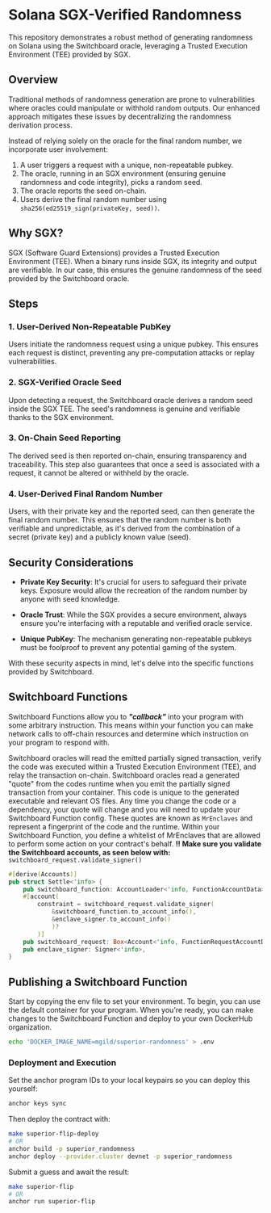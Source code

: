 # Solana SGX-Verified Randomness

This repository demonstrates a robust method of generating randomness on Solana using the Switchboard oracle, leveraging a Trusted Execution Environment (TEE) provided by SGX.

## Overview

Traditional methods of randomness generation are prone to vulnerabilities where oracles could manipulate or withhold random outputs. Our enhanced approach mitigates these issues by decentralizing the randomness derivation process.

Instead of relying solely on the oracle for the final random number, we incorporate user involvement:

1. A user triggers a request with a unique, non-repeatable pubkey.
2. The oracle, running in an SGX environment (ensuring genuine randomness and code integrity), picks a random seed.
3. The oracle reports the seed on-chain.
4. Users derive the final random number using `sha256(ed25519_sign(privateKey, seed))`.

## Why SGX?

SGX (Software Guard Extensions) provides a Trusted Execution Environment (TEE). When a binary runs inside SGX, its integrity and output are verifiable. In our case, this ensures the genuine randomness of the seed provided by the Switchboard oracle.

## Steps

### 1. User-Derived Non-Repeatable PubKey

Users initiate the randomness request using a unique pubkey. This ensures each request is distinct, preventing any pre-computation attacks or replay vulnerabilities.

### 2. SGX-Verified Oracle Seed

Upon detecting a request, the Switchboard oracle derives a random seed inside the SGX TEE. The seed's randomness is genuine and verifiable thanks to the SGX environment.

### 3. On-Chain Seed Reporting

The derived seed is then reported on-chain, ensuring transparency and traceability. This step also guarantees that once a seed is associated with a request, it cannot be altered or withheld by the oracle.

### 4. User-Derived Final Random Number

Users, with their private key and the reported seed, can then generate the final random number. This ensures that the random number is both verifiable and unpredictable, as it's derived from the combination of a secret (private key) and a publicly known value (seed).

## Security Considerations

- **Private Key Security**: It's crucial for users to safeguard their private keys. Exposure would allow the recreation of the random number by anyone with seed knowledge.

- **Oracle Trust**: While the SGX provides a secure environment, always ensure you're interfacing with a reputable and verified oracle service.

- **Unique PubKey**: The mechanism generating non-repeatable pubkeys must be foolproof to prevent any potential gaming of the system.

With these security aspects in mind, let's delve into the specific functions provided by Switchboard.

## Switchboard Functions

Switchboard Functions allow you to **_"callback"_** into your program with some arbitrary instruction. This means within your function you can make network calls to off-chain resources and determine which instruction on your program to respond with.

Switchboard oracles will read the emitted partially signed transaction, verify the code was executed within a Trusted Execution Environment (TEE), and relay the transaction on-chain. Switchboard oracles read a generated "quote" from the codes runtime when you emit the partially signed transaction from your container. This code is unique to the generated executable and relevant OS files. Any time you change the code or a dependency, your quote will change and you will need to update your Switchboard Function config. These quotes are known as `MrEnclaves` and represent a fingerprint of the code and the runtime. Within your Switchboard Function, you define a whitelist of MrEnclaves that are allowed to perform some action on your contract's behalf. **!! Make sure you validate the Switchboard accounts, as seen below with:** `switchboard_request.validate_signer()`

```rust
#[derive(Accounts)]
pub struct Settle<'info> {
    pub switchboard_function: AccountLoader<'info, FunctionAccountData>,
    #[account(
        constraint = switchboard_request.validate_signer(
            &switchboard_function.to_account_info(),
            &enclave_signer.to_account_info()
            )?
        )]
    pub switchboard_request: Box<Account<'info, FunctionRequestAccountData>>,
    pub enclave_signer: Signer<'info>,
}
```

## Publishing a Switchboard Function

Start by copying the env file to set your environment. To begin, you can use the default container for your program. When you're ready, you can make changes to the Switchboard Function and deploy to your own DockerHub organization.

```bash
echo 'DOCKER_IMAGE_NAME=mgild/superior-randomness' > .env
```

### Deployment and Execution

Set the anchor program IDs to your local keypairs so you can deploy this yourself:

```bash
anchor keys sync
```

Then deploy the contract with:

```bash
make superior-flip-deploy
# OR
anchor build -p superior_randomness
anchor deploy --provider.cluster devnet -p superior_randomness
```

Submit a guess and await the result:

```bash
make superior-flip
# OR
anchor run superior-flip
```



